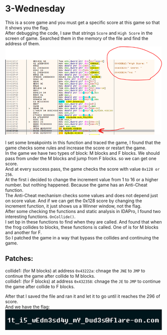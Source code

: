 # 3-Wednesday

This is a score game and you must get a specific score at this game so that it shows you the flag.  
After debugging the code, I saw that strings ```Score``` and ```High Score``` in the screen of game. Searched them in the memory of the file and find the address of them.  
![alt text](https://github.com/aleeamini/Flareon7-2020/blob/main/3/find_hotspot.png)  

I set some breakpoints in this function and traced the game, I found that the game checks some rules and increase the score or restart the game.  
In the game we have two types of block: M blocks and F blocks. We should pass from under the M blocks and jump from F blocks. so we can get one score.  
And at every success pass, the game checks the score with value ```0x128 or 256```.  
At the first i decided to change the increment value from 1 to 16 or a higher number. but nothing happened. Because the game has an Anti-Cheat function.  
The Anti-Cheat mechanism checks some values and does not depend just on score value. And if we can get the 0x128 score by changing the increment function, it just shows us a  Winner window, not the flag.  
After some checking the functions and static analysis in IDAPro, I found two interesting functions. ```OnCollide()```.  
I set bp in these functions to find when they are called. And found that when the frog collides to blocks, these functions is called. One of is for M blocks and another for F.  
So I patched the game in a way that bypass the collides and continuing the game.  

## Patches:
collide1: (for M blocks) at address `0x43222a`: chnage the ```JNE``` to ```JMP``` to continue the game after collide to M blocks.  
collide1: (for F blocks) at address `0x432358`: chnage the ```JE``` to ```JMP``` to continue the game after collide to F blocks.  

After that I saved the file and ran it and let it to go until it reaches the 296 of score.  
And we have the flag:  
![alt text](https://github.com/aleeamini/Flareon7-2020/blob/main/3/flag.png)  
